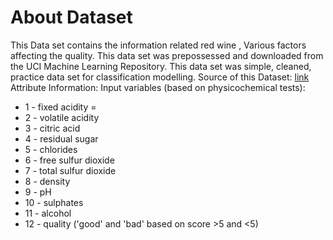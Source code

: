 # About Dataset
This Data set contains the information related red wine , Various factors affecting the quality. This data set was prepossessed and downloaded from the UCI Machine Learning Repository. This data set was simple, cleaned, practice data set for classification modelling. Source of this Dataset: [link](https://archive.ics.uci.edu/ml/datasets/wine+quality)
Attribute Information:
Input variables (based on physicochemical tests):

* 1 - fixed acidity =
* 2 - volatile acidity
* 3 - citric acid
* 4 - residual sugar
* 5 - chlorides
* 6 - free sulfur dioxide
* 7 - total sulfur dioxide
* 8 - density
* 9 - pH
* 10 - sulphates
* 11 - alcohol
* 12 - quality ('good' and 'bad' based on score >5 and <5)